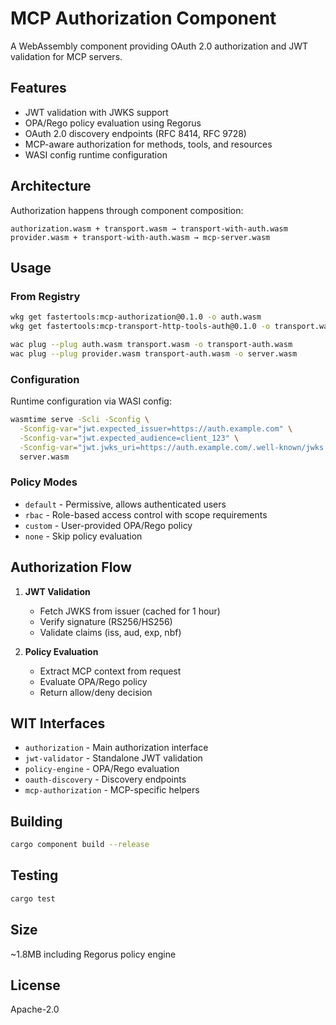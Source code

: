 # MCP Authorization Component

A WebAssembly component providing OAuth 2.0 authorization and JWT validation for MCP servers.

## Features

- JWT validation with JWKS support
- OPA/Rego policy evaluation using Regorus
- OAuth 2.0 discovery endpoints (RFC 8414, RFC 9728)
- MCP-aware authorization for methods, tools, and resources
- WASI config runtime configuration

## Architecture

Authorization happens through component composition:

```
authorization.wasm + transport.wasm → transport-with-auth.wasm
provider.wasm + transport-with-auth.wasm → mcp-server.wasm
```

## Usage

### From Registry

```bash
wkg get fastertools:mcp-authorization@0.1.0 -o auth.wasm
wkg get fastertools:mcp-transport-http-tools-auth@0.1.0 -o transport.wasm

wac plug --plug auth.wasm transport.wasm -o transport-auth.wasm
wac plug --plug provider.wasm transport-auth.wasm -o server.wasm
```

### Configuration

Runtime configuration via WASI config:

```bash
wasmtime serve -Scli -Sconfig \
  -Sconfig-var="jwt.expected_issuer=https://auth.example.com" \
  -Sconfig-var="jwt.expected_audience=client_123" \
  -Sconfig-var="jwt.jwks_uri=https://auth.example.com/.well-known/jwks.json" \
  server.wasm
```

### Policy Modes

- `default` - Permissive, allows authenticated users
- `rbac` - Role-based access control with scope requirements  
- `custom` - User-provided OPA/Rego policy
- `none` - Skip policy evaluation

## Authorization Flow

1. **JWT Validation**
   - Fetch JWKS from issuer (cached for 1 hour)
   - Verify signature (RS256/HS256)
   - Validate claims (iss, aud, exp, nbf)

2. **Policy Evaluation**
   - Extract MCP context from request
   - Evaluate OPA/Rego policy
   - Return allow/deny decision

## WIT Interfaces

- `authorization` - Main authorization interface
- `jwt-validator` - Standalone JWT validation
- `policy-engine` - OPA/Rego evaluation
- `oauth-discovery` - Discovery endpoints
- `mcp-authorization` - MCP-specific helpers

## Building

```bash
cargo component build --release
```

## Testing

```bash
cargo test
```

## Size

~1.8MB including Regorus policy engine

## License

Apache-2.0